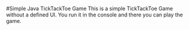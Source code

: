 #Simple Java TickTackToe Game
This is a simple TickTackToe Game without a defined UI. You run it in the console and there you can play the game.
